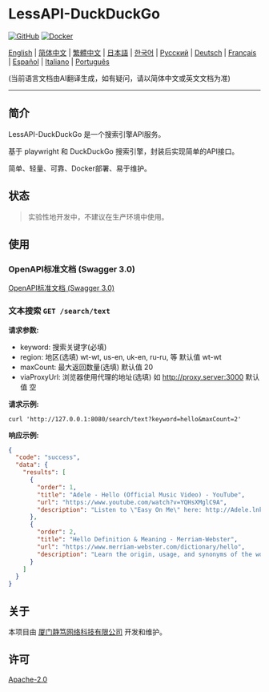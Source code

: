 # LessAPI-DuckDuckGo

[![GitHub](https://img.shields.io/github/license/lessapidev/lessapi-duckduckgo?style=for-the-badge)](https://github.com/username/lessapi-duckduckgo)
[![Docker](https://img.shields.io/docker/pulls/lessapidev/lessapi-duckduckgo?style=for-the-badge)](https://hub.docker.com/r/lessapidev/lessapi-duckduckgo)

[English](./../../README.md) |
[简体中文](./../zhs/README.md) |
[繁體中文](./../zht/README.md) |
[日本語](./../ja/README.md) |
[한국어](./../ko/README.md) |
[Русский](./../ru/README.md) |
[Deutsch](./../de/README.md) |
[Français](./../fr/README.md) |
[Español](./../es/README.md) |
[Italiano](./../it/README.md) |
[Português](./../pt/README.md)

(当前语言文档由AI翻译生成，如有疑问，请以简体中文或英文文档为准)

---

## 简介

LessAPI-DuckDuckGo 是一个搜索引擎API服务。

基于 playwright 和 DuckDuckGo 搜索引擎，封装后实现简单的API接口。

简单、轻量、可靠、Docker部署、易于维护。

## 状态

> 实验性地开发中，不建议在生产环境中使用。

## 使用

### OpenAPI标准文档 (Swagger 3.0)

[OpenAPI标准文档 (Swagger 3.0)](./../../lessapi-duckduckgo.openapi.json)

### 文本搜索 `GET /search/text`

**请求参数:**

- keyword: 搜索关键字(必填)
- region: 地区(选填)  wt-wt, us-en, uk-en, ru-ru, 等 默认值 wt-wt
- maxCount: 最大返回数量(选填)  默认值 20
- viaProxyUrl: 浏览器使用代理的地址(选填) 如 http://proxy.server:3000  默认值 空

**请求示例:**

```shell
curl 'http://127.0.0.1:8080/search/text?keyword=hello&maxCount=2'
```

**响应示例:**

```json
{
  "code": "success",
  "data": {
    "results": [
      {
        "order": 1,
        "title": "Adele - Hello (Official Music Video) - YouTube",
        "url": "https://www.youtube.com/watch?v=YQHsXMglC9A",
        "description": "Listen to \"Easy On Me\" here: http://Adele.lnk.to/EOMPre-order Adele's new album \"30\" before its release on November 19: https://www.adele.comShop the \"Adele..."
      },
      {
        "order": 2,
        "title": "Hello Definition & Meaning - Merriam-Webster",
        "url": "https://www.merriam-webster.com/dictionary/hello",
        "description": "Learn the origin, usage, and synonyms of the word hello, an expression or gesture of greeting. See examples of hello in sentences and related words from the dictionary."
      }
    ]
  }
}

```

## 关于

本项目由 [厦门静笃网络科技有限公司](https://gentletld.cn) 开发和维护。

## 许可

[Apache-2.0](./../../LICENSE)
